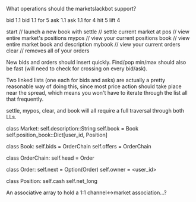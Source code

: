 What operations should the marketslackbot support?

bid 1.1
bid 1.1 for 5
ask 1.1
ask 1.1 for 4
hit 5
lift 4

start <descrip> // launch a new book with <descrip>
settle <price>  // settle current market at <price>
pos    // view entire market's positions
mypos  // view your current positions
book   // view entire market book and description
mybook // view your current orders
clear  // removes all of your orders

New bids and orders should insert quickly.
Find/pop min/max should also be fast (will need to check for crossing on every bid/ask).

Two linked lists (one each for bids and asks) are actually a pretty reasonable way of doing this, since most price action should take place near the spread, which means you won't have to iterate through the list all that frequently.

settle, mypos, clear, and book will all require a full traversal through both LLs.

class Market:
    self.description::String
    self.book = Book
    self.position_book::Dict[user_id, Position]

class Book:
    self.bids = OrderChain
    self.offers = OrderChain

class OrderChain:
    self.head = Order

class Order:
    self.next = Option(Order)
    self.owner = <user_id>

class Position:
    self.cash
    self.net_long

An associative array to hold a 1:1 channel<->market association...?
